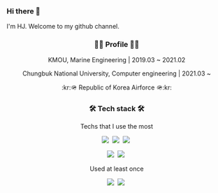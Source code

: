 ### Hi there 👋
I'm HJ. Welcome to my github channel.

<h3 align="center">👨‍💻 Profile 👨‍💻</h3>

<p align="center"> KMOU, Marine Engineering | 2019.03 ~ 2021.02 </p>
<p align="center"> Chungbuk National University, Computer engineering | 2021.03 ~ </p>
<p align="center"> :kr:🪖 Republic of Korea Airforce 🪖:kr: </p>

<h3 align="center">🛠️ Tech stack 🛠️</h3>

<p align="center"> Techs that I use the most </p>
<p align="center">
<img src="https://img.shields.io/badge/Python-3766AB?style=flat-square&logo=Python&logoColor=white"/></a>&nbsp 
<img src="https://img.shields.io/badge/Flutter-02569B?style=flat-square&logo=Flutter&logoColor=white"/></a>&nbsp 
<img src="https://img.shields.io/badge/C++-00599C?style=flat-square&logo=C++&logoColor=white"/></a>&nbsp 
</p>

<p align="center">
<img src="https://img.shields.io/badge/HTML5-E34F26?style=flat-square&logo=HTML5&logoColor=white"/></a>&nbsp 
<img src="https://img.shields.io/badge/CSS3-1572B6?style=flat-square&logo=CSS3&logoColor=white"/></a>&nbsp 
</p>

<p align="center"> Used at least once </p>
<p align="center">
<img src="https://img.shields.io/badge/Android_Studio-3DDC84?style=flat-square&logo=Android&logoColor=white"/></a>&nbsp 
<img src="https://img.shields.io/badge/Kotlin-7F52FF?style=flat-square&logo=Kotlin&logoColor=white"/></a>&nbsp 
</p>
<!--
**KIMGEEK/KIMGEEK** is a ✨ _special_ ✨ repository because its `README.md` (this file) appears on your GitHub profile.

Here are some ideas to get you started:

- 🔭 I’m currently working on ...
- 🌱 I’m currently learning ...
- 👯 I’m looking to collaborate on ...
- 🤔 I’m looking for help with ...
- 💬 Ask me about ...
- 📫 How to reach me: ...
- 😄 Pronouns: ...
- ⚡ Fun fact: ...
-->
